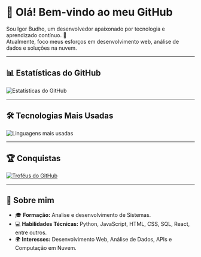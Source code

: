 # 👋 Olá! Bem-vindo ao meu GitHub

Sou Igor Budho, um desenvolvedor apaixonado por tecnologia e aprendizado contínuo. 🚀  
Atualmente, foco meus esforços em desenvolvimento web, análise de dados e soluções na nuvem.

---

## 📊 Estatísticas do GitHub
![Estatísticas do GitHub](https://github-readme-stats.vercel.app/api?username=igorbudho&show_icons=true&theme=radical)

---

## 🛠 Tecnologias Mais Usadas
![Linguagens mais usadas](https://github-readme-stats.vercel.app/api/top-langs/?username=igorbudho&layout=compact&theme=radical)

---

## 🏆 Conquistas
[![Troféus do GitHub](https://github-profile-trophy.vercel.app/?username=igorbudho&theme=radical)](https://github.com/igorbudho)

---

## 🌟 Sobre mim
- 🎓 **Formação:** Analise e desenvolvimento de Sistemas.
- 💻 **Habilidades Técnicas:** Python, JavaScript, HTML, CSS, SQL, React, entre outros.
- 🌍 **Interesses:** Desenvolvimento Web, Análise de Dados, APIs e Computação em Nuvem.
  


